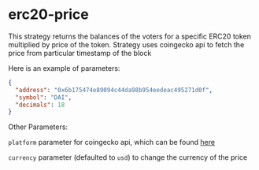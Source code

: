 # erc20-price

This strategy returns the balances of the voters for a specific ERC20 token multiplied by price of the token. 
Strategy uses coingecko api to fetch the price from particular timestamp of the block

Here is an example of parameters:

```json
{
  "address": "0x6b175474e89094c44da98b954eedeac495271d0f",
  "symbol": "DAI",
  "decimals": 18
}
```

Other Parameters:

`platform` parameter for coingecko api, which can be found [here](https://api.coingecko.com/api/v3/asset_platforms)

 `currency` parameter (defaulted to `usd`) to change the currency of the price